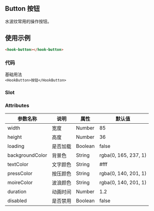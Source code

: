 ## Button 按钮

水波纹常用的操作按钮。

## 使用示例

```html
<hook-button></hook-button>
```

### 代码
基础用法  
`<HookButton>按钮</HookButton>`

### Slot

### Attributes

| 参数名称        | 说明     | 属性    | 默认值               |
| --------------- | -------- | ------- | -------------------- |
| width           | 宽度     | Number  | 85                   |
| height          | 高度     | Number  | 36                   |
| loading         | 是否加载 | Boolean | false                |
| backgroundColor | 背景色   | String  | rgba(0, 165, 237, 1) |
| textColor       | 文字颜色 | String  | #fff                 |
| pressColor      | 按压颜色 | String  | rgba(0, 140, 201, 1) |
| moireColor      | 波浪颜色 | String  | rgba(0, 140, 201, 1) |
| duration        | 动画时间 | Number  | 1.2                  |
| disabled        | 是否禁用 | Boolean | false                |
